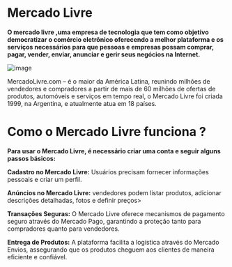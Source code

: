 # Mercado Livre
**O mercado livre ,uma empresa de tecnologia que tem como objetivo democratizar o comércio eletrônico oferecendo a melhor plataforma e os serviços necessários para que pessoas e empresas possam comprar, pagar, vender, enviar, anunciar e gerir seus negócios na Internet.**

![image](https://github.com/user-attachments/assets/a3455fb0-b572-439b-964b-092221fb529c)

MercadoLivre.com – é o maior da América Latina, reunindo milhões de vendedores e compradores a partir de mais de 60 milhões de ofertas de produtos, automóveis e serviços em tempo real, o Mercado Livre foi criada 1999, na Argentina, e atualmente atua em 18 países. 

# Como o Mercado Livre funciona ?
**Para usar o Mercado Livre, é necessário criar uma conta e seguir alguns passos básicos:**

**Cadastro no Mercado Livre:** Usuários precisam fornecer informações pessoais e criar um perfil.

**Anúncios no Mercado Livre:** vendedores podem listar produtos, adicionar descrições detalhadas, fotos e definir preços>

**Transações Seguras:** O Mercado Livre oferece mecanismos de pagamento seguro através do Mercado Pago, garantindo a proteção tanto para compradores quanto para vendedores.

**Entrega de Produtos:** A plataforma facilita a logística através do Mercado Envios, assegurando que os produtos cheguem aos clientes de maneira eficiente e confiável.
